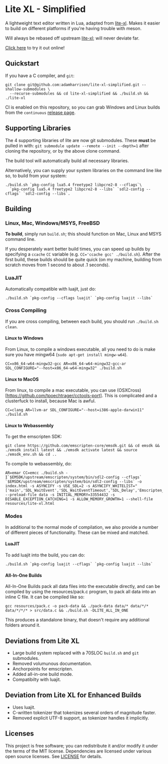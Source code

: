 # Lite XL - Simplified

A lightweight text editor written in Lua, adapted from [lite-xl]. Makes it easier to build
on different platforms if you're having trouble with meson.

Will always be rebased off upstream [lite-xl]; will never deviate far.

[Click here](https://adamharrison.github.io/lite-xl-simplified/) to try it out online!

## Quickstart

If you have a C compiler, and `git`:

```
git clone git@github.com:adamharrison/lite-xl-simplified.git --shallow-submodules \
  --recurse-submodules && cd lite-xl-simplified && ./build.sh && ./lite-xl
````

CI is enabled on this repository, so you can grab Windows and Linux builds from the 
`continuous` [release page](https://github.com/adamharrison/lite-xl-simplified/releases/tag/continuous).

## Supporting Libraries

The 4 supporting libraries of lite are now git submodules. These **must** be pulled in with: 
`git submodule update --remote --init --depth=1` after cloning the repository, or by the above clone command.

The build tool will automatically build all necessary libraries.

Alternatively, you can supply your system libraries on the command line like so, to build from your system:

```
./build.sh `pkg-config lua5.4 freetype2 libpcre2-8 --cflags`\
  `pkg-config lua5.4 freetype2 libpcre2-8 --libs` `sdl2-config --cflags` `sdl2-config --libs`.
```

## Building

### Linux, Mac, Windows/MSYS, FreeBSD

**To build**, simply run `build.sh`; this should function on Mac, Linux and MSYS command line.

If you desperately want better build times, you can speed up builds by specifying a `ccache`
`CC` variable (e.g. `CC='ccache gcc' ./build.sh`). After the first build, these builds should
be quite quick (on my machine, building from scratch moves from 1 second to about .1 seconds).

### LuaJIT

Automatically compatible with luajit, just do:

```
./build.sh `pkg-config --cflags luajit` `pkg-config luajit --libs`
```

### Cross Compiling

If you are cross compiling, between each build, you should run `./build.sh clean`.

#### Linux to Windows

From Linux, to compile a windows executable, all you need to do is make sure you have mingw64 (`sudo apt-get install mingw-w64`).

```
CC=x86_64-w64-mingw32-gcc AR=x86_64-w64-mingw32-gcc-ar SDL_CONFIGURE="--host=x86_64-w64-mingw32" ./build.sh
```

#### Linux to MacOS

From linux, to compile a mac executable, you can use (OSXCross)[https://github.com/tpoechtrager/cctools-port]. 
This is complicated and a clusterfuck to install, because Mac is awful.

```
CC=clang AR=llvm-ar SDL_CONFIGURE="--host=i386-apple-darwin11" ./build.sh
```

#### Linux to Webassembly

To get the emscripten SDK:

```
git clone https://github.com/emscripten-core/emsdk.git && cd emsdk && ./emsdk install latest && ./emsdk activate latest && source ./emsdk_env.sh && cd ..
```

To compile to webassembly, do:

```
AR=emar CC=emcc ./build.sh -I`$EMSDK/upstream/emscripten/system/bin/sdl2-config --cflags` `$EMSDK/upstream/emscripten/system/bin/sdl2-config --libs` -o index.html -s ASYNCIFY -s USE_SDL=2 -s ASYNCIFY_WHITELIST="['main','SDL_WaitEvent','SDL_WaitEventTimeout','SDL_Delay','Emscripten_GLES_SwapWindow','SDL_UpdateWindowSurfaceRects','f_call','luaD_callnoyield','luaV_execute','luaD_precall','precallC','luaD_call','f_sleep','Emscripten_UpdateWindowFramebuffer','luaC_freeallobjects','GCTM','luaD_rawrunprotected','lua_close','close_state','f_end_frame','rencache_end_frame','ren_update_rects','renwin_update_rects','lua_pcallk','luaB_xpcall','dynCall_vii','f_wait_event']"  --preload-file data -s INITIAL_MEMORY=33554432 -s DISABLE_EXCEPTION_CATCHING=1 -s ALLOW_MEMORY_GROWTH=1 --shell-file resources/lite-xl.html
```

### Modes

In additional to the normal mode of compilation, we also provide a number of different pieces of functionality. These can be mixed and matched.

#### LuaJIT

To add luajit into the build, you can do:

```
./build.sh `pkg-config luajit --cflags` `pkg-config luajit --libs`
```

#### All-In-One Builds

All-In-One Builds pack all data files into the executable directly, and can be compiled by using the resources/pack.c program, 
to pack all data into an inline C file. It can be compiled like so:

```
gcc resources/pack.c -o pack-data && ./pack-data data/* data/*/* data/*/*/* > src/data.c && ./build.sh -DLITE_ALL_IN_ONE
```

This produces a standalone binary, that doesn't require any additional folders around it.

## Deviations from Lite XL

* Large build system replaced with a 70SLOC `build.sh` and `git` submodules.
* Removed volumunous documentation.
* Anchorpoints for emscripten.
* Added all-in-one build mode.
* Compatibilty with luajit.

## Deviation from Lite XL for Enhanced Builds

* Uses luajit.
* C-written tokenizer that tokenizes several orders of magnitude faster.
* Removed explicit UTF-8 support, as tokenizer handles it implicitly.

## Licenses

This project is free software; you can redistribute it and/or modify it under
the terms of the MIT license. Dependencies are licensed under various open
source licenses.  See [LICENSE] for details.

[lite-xl]:                    https://github.com/lite-xl/lite-xl
[LICENSE]:                    LICENSE
